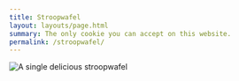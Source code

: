 ```yaml
---
title: Stroopwafel
layout: layouts/page.html
summary: The only cookie you can accept on this website.
permalink: /stroopwafel/
---
```


![A single delicious stroopwafel](/img/stroopwafel.png)